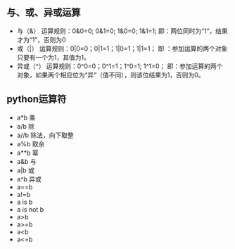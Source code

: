 ## 与、或、异或运算
- 与（&）
运算规则：0&0=0; 0&1=0; 1&0=0; 1&1=1;
即：两位同时为“1”，结果才为“1”，否则为0
- 或（|）
运算规则：0|0=0；0|1=1；1|0=1；1|1=1；
即 ：参加运算的两个对象只要有一个为1，其值为1。
- 异或（^）
运算规则：0^0=0；0^1=1；1^0=1; 1^1=0；
即：参加运算的两个对象，如果两个相应位为“异”（值不同），则该位结果为1，否则为0。

## python运算符

- a*b 乘
- a/b 除
- a//b 除法，向下取整
- a%b 取余
- a**b 幂
- a&b 与
- a|b 或
- a^b 异或
- a==b
- a!=b
- a is b
- a is not b
- a>b
- a>=b
- a<b
- a<=b
